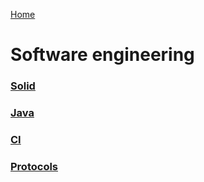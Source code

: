 [Home](/)

# Software engineering

### [Solid](solid.md)

### [Java](java/index.md)

### [CI](ci-cd/ci-cd.md)

### [Protocols]()



